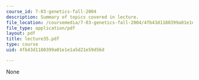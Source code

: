 ```yaml
---
course_id: 7-03-genetics-fall-2004
description: Summary of topics covered in lecture.
file_location: /coursemedia/7-03-genetics-fall-2004/4fb43d1180399a01e1e1a5d21e59d56d_lecture35.pdf
file_type: application/pdf
layout: pdf
title: lecture35.pdf
type: course
uid: 4fb43d1180399a01e1e1a5d21e59d56d

---
```

None